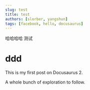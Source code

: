 ```yaml
---
slug: test
title: test
authors: [slorber, yangshun]
tags: [facebook, hello, docusaurus]
---
```




哈哈哈哈 测试
<h1>ddd </h1>

<!--truncate-->

This is my first post on Docusaurus 2.

A whole bunch of exploration to follow.